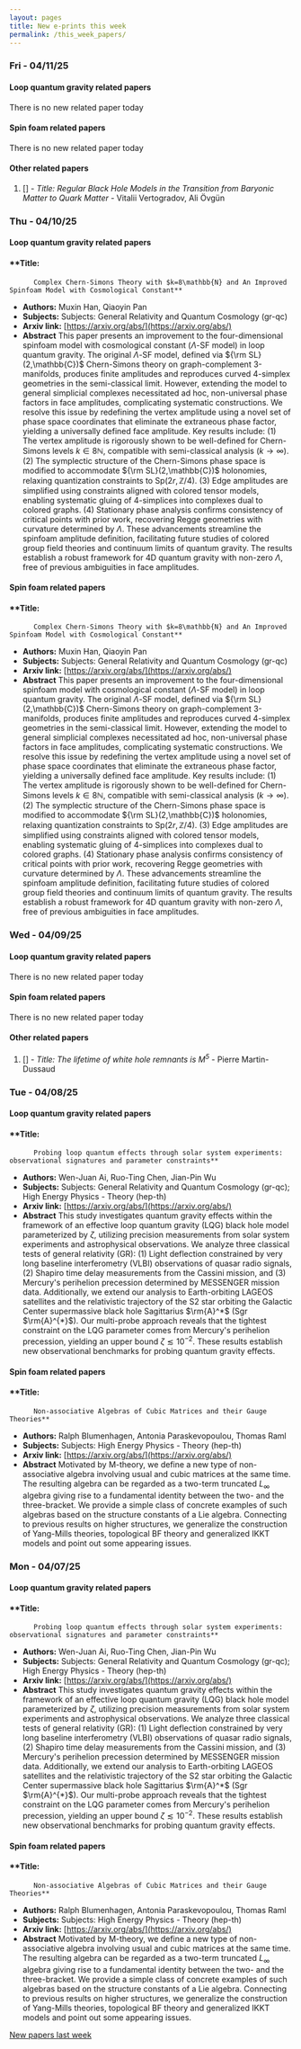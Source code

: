 ```yaml
---
layout: pages
title: New e-prints this week
permalink: /this_week_papers/
---
```




### Fri - 04/11/25

#### Loop quantum gravity related papers

There is no new related paper today 

#### Spin foam related papers

There is no new related paper today 



#### Other related papers

1. [[]](https://arxiv.org/abs/) - *Title:
          Regular Black Hole Models in the Transition from Baryonic Matter to Quark Matter* - Vitalii Vertogradov, Ali Övgün



### Thu - 04/10/25

#### Loop quantum gravity related papers

#### **Title:
          Complex Chern-Simons Theory with $k=8\mathbb{N} and An Improved Spinfoam Model with Cosmological Constant**
 - **Authors:** Muxin Han, Qiaoyin Pan
 - **Subjects:** Subjects:
General Relativity and Quantum Cosmology (gr-qc)
 - **Arxiv link:** [https://arxiv.org/abs/](https://arxiv.org/abs/)
 - **Abstract**
 This paper presents an improvement to the four-dimensional spinfoam model with cosmological constant ($\Lambda$-SF model) in loop quantum gravity. The original $\Lambda$-SF model, defined via ${\rm SL}(2,\mathbb{C})$ Chern-Simons theory on graph-complement 3-manifolds, produces finite amplitudes and reproduces curved 4-simplex geometries in the semi-classical limit. However, extending the model to general simplicial complexes necessitated ad hoc, non-universal phase factors in face amplitudes, complicating systematic constructions. We resolve this issue by redefining the vertex amplitude using a novel set of phase space coordinates that eliminate the extraneous phase factor, yielding a universally defined face amplitude. Key results include: (1) The vertex amplitude is rigorously shown to be well-defined for Chern-Simons levels $k \in 8\mathbb{N}$, compatible with semi-classical analysis ($k \to \infty$). (2) The symplectic structure of the Chern-Simons phase space is modified to accommodate ${\rm SL}(2,\mathbb{C})$ holonomies, relaxing quantization constraints to $\mathrm{Sp}(2r,\mathbb{Z}/4)$. (3) Edge amplitudes are simplified using constraints aligned with colored tensor models, enabling systematic gluing of 4-simplices into complexes dual to colored graphs. (4) Stationary phase analysis confirms consistency of critical points with prior work, recovering Regge geometries with curvature determined by $\Lambda$. These advancements streamline the spinfoam amplitude definition, facilitating future studies of colored group field theories and continuum limits of quantum gravity. The results establish a robust framework for 4D quantum gravity with non-zero $\Lambda$, free of previous ambiguities in face amplitudes. 

#### Spin foam related papers

#### **Title:
          Complex Chern-Simons Theory with $k=8\mathbb{N} and An Improved Spinfoam Model with Cosmological Constant**
 - **Authors:** Muxin Han, Qiaoyin Pan
 - **Subjects:** Subjects:
General Relativity and Quantum Cosmology (gr-qc)
 - **Arxiv link:** [https://arxiv.org/abs/](https://arxiv.org/abs/)
 - **Abstract**
 This paper presents an improvement to the four-dimensional spinfoam model with cosmological constant ($\Lambda$-SF model) in loop quantum gravity. The original $\Lambda$-SF model, defined via ${\rm SL}(2,\mathbb{C})$ Chern-Simons theory on graph-complement 3-manifolds, produces finite amplitudes and reproduces curved 4-simplex geometries in the semi-classical limit. However, extending the model to general simplicial complexes necessitated ad hoc, non-universal phase factors in face amplitudes, complicating systematic constructions. We resolve this issue by redefining the vertex amplitude using a novel set of phase space coordinates that eliminate the extraneous phase factor, yielding a universally defined face amplitude. Key results include: (1) The vertex amplitude is rigorously shown to be well-defined for Chern-Simons levels $k \in 8\mathbb{N}$, compatible with semi-classical analysis ($k \to \infty$). (2) The symplectic structure of the Chern-Simons phase space is modified to accommodate ${\rm SL}(2,\mathbb{C})$ holonomies, relaxing quantization constraints to $\mathrm{Sp}(2r,\mathbb{Z}/4)$. (3) Edge amplitudes are simplified using constraints aligned with colored tensor models, enabling systematic gluing of 4-simplices into complexes dual to colored graphs. (4) Stationary phase analysis confirms consistency of critical points with prior work, recovering Regge geometries with curvature determined by $\Lambda$. These advancements streamline the spinfoam amplitude definition, facilitating future studies of colored group field theories and continuum limits of quantum gravity. The results establish a robust framework for 4D quantum gravity with non-zero $\Lambda$, free of previous ambiguities in face amplitudes. 

### Wed - 04/09/25

#### Loop quantum gravity related papers

There is no new related paper today 

#### Spin foam related papers

There is no new related paper today 



#### Other related papers

1. [[]](https://arxiv.org/abs/) - *Title:
          The lifetime of white hole remnants is $M^5$* - Pierre Martin-Dussaud



### Tue - 04/08/25

#### Loop quantum gravity related papers

#### **Title:
          Probing loop quantum effects through solar system experiments: observational signatures and parameter constraints**
 - **Authors:** Wen-Juan Ai, Ruo-Ting Chen, Jian-Pin Wu
 - **Subjects:** Subjects:
General Relativity and Quantum Cosmology (gr-qc); High Energy Physics - Theory (hep-th)
 - **Arxiv link:** [https://arxiv.org/abs/](https://arxiv.org/abs/)
 - **Abstract**
 This study investigates quantum gravity effects within the framework of an effective loop quantum gravity (LQG) black hole model parameterized by $\zeta$, utilizing precision measurements from solar system experiments and astrophysical observations. We analyze three classical tests of general relativity (GR): (1) Light deflection constrained by very long baseline interferometry (VLBI) observations of quasar radio signals, (2) Shapiro time delay measurements from the Cassini mission, and (3) Mercury's perihelion precession determined by MESSENGER mission data. Additionally, we extend our analysis to Earth-orbiting LAGEOS satellites and the relativistic trajectory of the S2 star orbiting the Galactic Center supermassive black hole Sagittarius $\rm{A}^*$ (Sgr $\rm{A}^{*}$). Our multi-probe approach reveals that the tightest constraint on the LQG parameter comes from Mercury's perihelion precession, yielding an upper bound $\zeta \lesssim 10^{-2}$. These results establish new observational benchmarks for probing quantum gravity effects. 

#### Spin foam related papers

#### **Title:
          Non-associative Algebras of Cubic Matrices and their Gauge Theories**
 - **Authors:** Ralph Blumenhagen, Antonia Paraskevopoulou, Thomas Raml
 - **Subjects:** Subjects:
High Energy Physics - Theory (hep-th)
 - **Arxiv link:** [https://arxiv.org/abs/](https://arxiv.org/abs/)
 - **Abstract**
 Motivated by M-theory, we define a new type of non-associative algebra involving usual and cubic matrices at the same time. The resulting algebra can be regarded as a two-term truncated $L_\infty$ algebra giving rise to a fundamental identity between the two- and the three-bracket. We provide a simple class of concrete examples of such algebras based on the structure constants of a Lie algebra. Connecting to previous results on higher structures, we generalize the construction of Yang-Mills theories, topological BF theory and generalized IKKT models and point out some appearing issues. 

### Mon - 04/07/25

#### Loop quantum gravity related papers

#### **Title:
          Probing loop quantum effects through solar system experiments: observational signatures and parameter constraints**
 - **Authors:** Wen-Juan Ai, Ruo-Ting Chen, Jian-Pin Wu
 - **Subjects:** Subjects:
General Relativity and Quantum Cosmology (gr-qc); High Energy Physics - Theory (hep-th)
 - **Arxiv link:** [https://arxiv.org/abs/](https://arxiv.org/abs/)
 - **Abstract**
 This study investigates quantum gravity effects within the framework of an effective loop quantum gravity (LQG) black hole model parameterized by $\zeta$, utilizing precision measurements from solar system experiments and astrophysical observations. We analyze three classical tests of general relativity (GR): (1) Light deflection constrained by very long baseline interferometry (VLBI) observations of quasar radio signals, (2) Shapiro time delay measurements from the Cassini mission, and (3) Mercury's perihelion precession determined by MESSENGER mission data. Additionally, we extend our analysis to Earth-orbiting LAGEOS satellites and the relativistic trajectory of the S2 star orbiting the Galactic Center supermassive black hole Sagittarius $\rm{A}^*$ (Sgr $\rm{A}^{*}$). Our multi-probe approach reveals that the tightest constraint on the LQG parameter comes from Mercury's perihelion precession, yielding an upper bound $\zeta \lesssim 10^{-2}$. These results establish new observational benchmarks for probing quantum gravity effects. 

#### Spin foam related papers

#### **Title:
          Non-associative Algebras of Cubic Matrices and their Gauge Theories**
 - **Authors:** Ralph Blumenhagen, Antonia Paraskevopoulou, Thomas Raml
 - **Subjects:** Subjects:
High Energy Physics - Theory (hep-th)
 - **Arxiv link:** [https://arxiv.org/abs/](https://arxiv.org/abs/)
 - **Abstract**
 Motivated by M-theory, we define a new type of non-associative algebra involving usual and cubic matrices at the same time. The resulting algebra can be regarded as a two-term truncated $L_\infty$ algebra giving rise to a fundamental identity between the two- and the three-bracket. We provide a simple class of concrete examples of such algebras based on the structure constants of a Lie algebra. Connecting to previous results on higher structures, we generalize the construction of Yang-Mills theories, topological BF theory and generalized IKKT models and point out some appearing issues. 




[New papers last week]({{site.url}}/archived/weekly/pre-prints/2025/04/07/archived_weekly_papers.html)